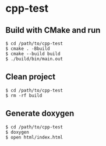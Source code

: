 # cpp-test

## Build with CMake and run
```
$ cd /path/to/cpp-test
$ cmake . -Bbuild
$ cmake --build build
$ ./build/bin/main.out
```

## Clean project
```
$ cd /path/to/cpp-test
$ rm -rf build
```

## Generate doxygen
```
$ cd /path/to/cpp-test
$ doxygen
$ open html/index.html
```
